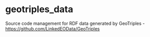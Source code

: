 # geotriples_data
Source code management for RDF data generated by GeoTriples - https://github.com/LinkedEOData/GeoTriples
